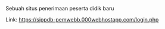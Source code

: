 Sebuah situs penerimaan peserta didik baru

Link:
https://sippdb-pemwebb.000webhostapp.com/login.php
